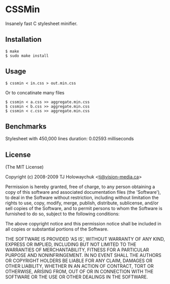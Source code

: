 
# CSSMin

  Insanely fast C stylesheet minifier.
  
## Installation

    $ make
    $ sudo make install

## Usage

    $ cssmin < in.css > out.min.css
    
Or to concatinate many files

    $ cssmin < a.css >> aggregate.min.css
    $ cssmin < b.css >> aggregate.min.css
    $ cssmin < c.css >> aggregate.min.css

## Benchmarks

  Stylesheet with 450,000 lines
    duration: 0.02593 milliseconds
    
## License
    
(The MIT License)

Copyright (c) 2008-2009 TJ Holowaychuk &lt;tj@vision-media.ca&gt;

Permission is hereby granted, free of charge, to any person obtaining
a copy of this software and associated documentation files (the
'Software'), to deal in the Software without restriction, including
without limitation the rights to use, copy, modify, merge, publish,
distribute, sublicense, and/or sell copies of the Software, and to
permit persons to whom the Software is furnished to do so, subject to
the following conditions:

The above copyright notice and this permission notice shall be
included in all copies or substantial portions of the Software.

THE SOFTWARE IS PROVIDED 'AS IS', WITHOUT WARRANTY OF ANY KIND,
EXPRESS OR IMPLIED, INCLUDING BUT NOT LIMITED TO THE WARRANTIES OF
MERCHANTABILITY, FITNESS FOR A PARTICULAR PURPOSE AND NONINFRINGEMENT.
IN NO EVENT SHALL THE AUTHORS OR COPYRIGHT HOLDERS BE LIABLE FOR ANY
CLAIM, DAMAGES OR OTHER LIABILITY, WHETHER IN AN ACTION OF CONTRACT,
TORT OR OTHERWISE, ARISING FROM, OUT OF OR IN CONNECTION WITH THE
SOFTWARE OR THE USE OR OTHER DEALINGS IN THE SOFTWARE.